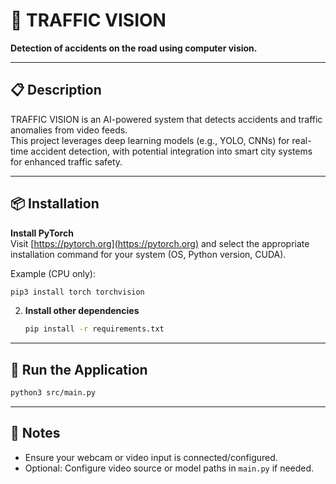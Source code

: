# 🚦 TRAFFIC VISION
**Detection of accidents on the road using computer vision.**

---

## 📋 Description

TRAFFIC VISION is an AI-powered system that detects accidents and traffic anomalies from video feeds.  
This project leverages deep learning models (e.g., YOLO, CNNs) for real-time accident detection, with potential integration into smart city systems for enhanced traffic safety.

---

## 📦 Installation

**Install PyTorch**  
   Visit [https://pytorch.org](https://pytorch.org) and select the appropriate installation command for your system (OS, Python version, CUDA).

   Example (CPU only):
   ```bash
   pip3 install torch torchvision
````

2. **Install other dependencies**

   ```bash
   pip install -r requirements.txt
   ```

---

## 🚀 Run the Application

```bash
python3 src/main.py
```

---

## 📌 Notes

* Ensure your webcam or video input is connected/configured.
* Optional: Configure video source or model paths in `main.py` if needed.
